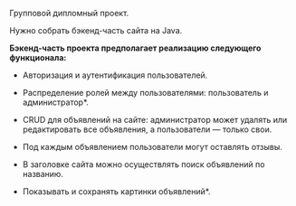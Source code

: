 Групповой дипломный проект. 

Нужно собрать бэкенд-часть сайта на Java.

**Бэкенд-часть проекта предполагает реализацию следующего функционала:**

- Авторизация и аутентификация пользователей.

- Распределение ролей между пользователями: пользователь и администратор*.
- CRUD для объявлений на сайте: администратор может удалять или редактировать все объявления, а пользователи — только свои.
- Под каждым объявлением пользователи могут оставлять отзывы.
- В заголовке сайта можно осуществлять поиск объявлений по названию.
- Показывать и сохранять картинки объявлений*.